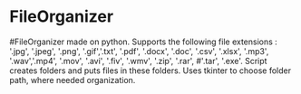 # FileOrganizer
#FileOrganizer made on python. Supports the following file extensions : '.jpg', '.jpeg', '.png', '.gif','.txt', '.pdf', '.docx', '.doc', '.csv', '.xlsx', '.mp3', '.wav','.mp4', '.mov', '.avi', '.fiv', '.wmv', '.zip', '.rar', #'.tar', '.exe'. Script creates folders and puts files in these folders. Uses tkinter to choose folder path, where needed organization.
